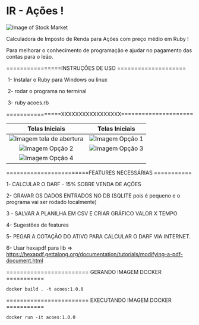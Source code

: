 # IR - Ações !

![Image of Stock Market](https://github.com/adalbertobrant/IRAcoes/blob/main/imagens/pexels-rodnae-productions-7947707(2).png)

Calculadora de Imposto de Renda para Ações com preço médio em Ruby !

Para melhorar o conhecimento de programação e ajudar no pagamento das contas para o leão.

================INSTRUÇÕES DE USO ====================

​		1- Instalar o Ruby para Windows ou linux

​		2- rodar o programa no terminal 

​		3- ruby acoes.rb

================XXXXXXXXXXXXXXXXX=====================

|                        Telas Iniciais                        |                        Telas Iniciais                        |
| :----------------------------------------------------------: | :----------------------------------------------------------: |
| ![Imagem tela de abertura](https://github.com/adalbertobrant/IRAcoes/blob/main/imagens/telaAberturaOpcao1.png) | ![Imagem Opção 1](https://github.com/adalbertobrant/IRAcoes/blob/main/imagens/Opcao1Selecionada.png) |
| ![Imagem Opção 2](https://github.com/adalbertobrant/IRAcoes/blob/main/imagens/Opcao2Selecionada.png) | ![Imagem Opção 3](https://github.com/adalbertobrant/IRAcoes/blob/main/imagens/Opcao3Selecionada.png) |
| ![Imagem Opção 4](https://github.com/adalbertobrant/IRAcoes/blob/main/imagens/Opcao4Selecionada.png) |                                                              |

========================FEATURES NECESSÁRIAS ===========

1- CALCULAR O DARF - 15% SOBRE VENDA DE AÇÕES

2- GRAVAR OS DADOS ENTRADOS NO DB (SQLITE pois é pequeno e o programa vai ser rodado localmente)

3 - SALVAR A PLANILHA EM CSV E CRIAR GRÁFICO VALOR X TEMPO

4-  Sugestões de features 

5- PEGAR A COTAÇÃO DO ATIVO PARA CALCULAR O DARF VIA INTERNET.

6- Usar hexapdf para lib  => https://hexapdf.gettalong.org/documentation/tutorials/modifying-a-pdf-document.html



======================== GERANDO IMAGEM DOCKER ===========

``
docker build . -t acoes:1.0.0
``


======================== EXECUTANDO IMAGEM DOCKER ===========

``
docker run -it acoes:1.0.0
``

